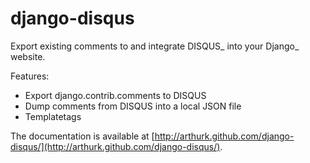# django-disqus

Export existing comments to and integrate DISQUS_ into your Django_ website.

Features:

- Export django.contrib.comments to DISQUS
- Dump comments from DISQUS into a local JSON file
- Templatetags

The documentation is available at [http://arthurk.github.com/django-disqus/](http://arthurk.github.com/django-disqus/).
